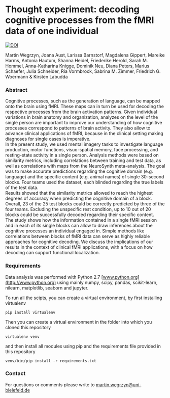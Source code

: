 # Thought experiment: decoding cognitive processes from the fMRI data of one individual  


[![DOI](https://zenodo.org/badge/DOI/10.5281/zenodo.1338119.svg)](https://doi.org/10.5281/zenodo.1338119)  


Martin Wegrzyn, Joana Aust, Larissa Barnstorf, Magdalena Gippert, Mareike Harms, Antonia Hautum, Shanna Heidel, Friederike Herold, Sarah M. Hommel, Anna-Katharina Knigge, Dominik Neu, Diana Peters, Marius Schaefer, Julia Schneider, Ria Vormbrock, Sabrina M. Zimmer, Friedrich G. Woermann & Kirsten Labudda

### Abstract
Cognitive processes, such as the generation of language, can be mapped onto the brain using fMRI. These maps can in turn be used for decoding the respective processes from the brain activation patterns. Given individual variations in brain anatomy and organization, analyzes on the level of the single person are important to improve our understanding of how cognitive processes correspond to patterns of brain activity. They also allow to advance clinical applications of fMRI, because in the clinical setting making diagnoses for single cases is imperative.  
In the present study, we used mental imagery tasks to investigate language production, motor functions, visuo-spatial memory, face processing, and resting-state activity in a single person. Analysis methods were based on similarity metrics, including correlations between training and test data, as well as correlations with maps from the NeuroSynth meta-analysis. The goal was to make accurate predictions regarding the cognitive domain (e.g. language) and the specific content (e.g. animal names) of single 30-second blocks. Four teams used the dataset, each blinded regarding the true labels of the test data.  
Results showed that the similarity metrics allowed to reach the highest degrees of accuracy when predicting the cognitive domain of a block. Overall, 23 of the 25 test blocks could be correctly predicted by three of the four teams. Excluding the unspecific rest condition, up to 10 out of 20 blocks could be successfully decoded regarding their specific content.  
The study shows how the information contained in a single fMRI session and in each of its single blocks can allow to draw inferences about the cognitive processes an individual engaged in. Simple methods like correlations between blocks of fMRI data can serve as highly reliable approaches for cognitive decoding. We discuss the implications of our results in the context of clinical fMRI applications, with a focus on how decoding can support functional localization.  


### Requirements

Data analysis was performed with Python 2.7 [www.python.org](http://www.python.org) using mainly numpy, scipy, pandas, scikit-learn, nilearn, matplotlib, seaborn and jupyter.

To run all the scipts, you can create a virtual environment, by first installing virtualenv


```shell
pip install virtualenv
```
Then you can create a virtual environment in the folder into which you cloned this repository

```shell
virtualenv venv
```

and then install all modules using pip and the requirements file provided in this repository


```shell
venv/bin/pip install -r requirements.txt
```


### Contact

For questions or comments please write to [martin.wegrzyn@uni-bielefeld.de](mailto:martin.wegrzyn@uni-bielefeld.de)
